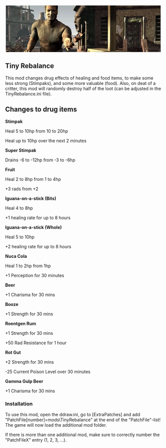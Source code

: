<p align="center"><img src="TinyRebalance.png" alt="Tiny Rebalance"/></p>

Tiny Rebalance
-----------------

This mod changes drug effects of healing and food items, to make some less strong (Stimpaks), and some more valuable (food). Also, on deat of a critter, this mod will randomly destroy half of the loot (can be adjusted in the TinyRebalance.ini file).

## Changes to drug items
**Stimpak**

Heal 5 to 10hp from 10 to 20hp

Heal up to 10hp over the next 2 minutes

**Super Stimpak**

Drains -6 to -12hp from -3 to -6hp

**Fruit**

Heal 2 to 8hp from 1 to 4hp

+3 rads from +2

**Iguana-on-a-stick (Bits)**

Heal 4 to 8hp

+1 healing rate for up to 8 hours

**Iguana-on-a-stick (Whole)**

Heal 5 to 10hp

+2 healing rate for up to 8 hours

**Nuca Cola**

Heal 1 to 2hp from 1hp

+1 Perception for 30 minutes

**Beer**

+1 Charisma for 30 mins

**Booze**

+1 Strength for 30 mins

**Roentgen Rum**

+1 Strength for 30 mins

+50 Rad Resistance for 1 hour

**Rot Gut**

+2 Strength for 30 mins

-25 Current Poison Level over 30 minutes

**Gamma Gulp Beer**

+1 Charisma for 30 mins


### Installation
To use this mod, open the ddraw.ini, go to [ExtraPatches] and add "PatchFile[number]=mods\TinyRebalance" at the end of the "PatchFile"-list!
The game will now load the additional mod folder.

If there is more than one additional mod, make sure to correctly number the "PatchFileX" entry (1, 2, 3, ...).

